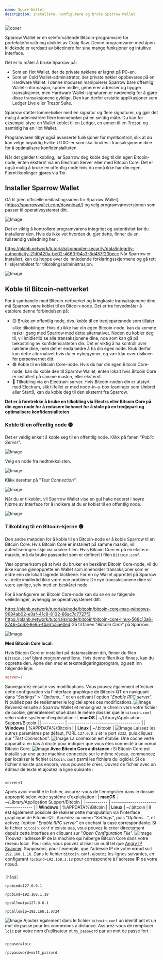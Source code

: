 ```yaml
---
name: Spurv Wallet
description: Installere, konfigurere og bruke Sparrow Wallet
---
```

![cover](assets/cover.webp)

Sparrow Wallet er en selvforvaltende Bitcoin-programvare for porteføljeforvaltning utviklet av Craig Raw. Denne programvaren med åpen kildekode er verdsatt av bitcoinere for sine mange funksjoner og intuitive Interface.

Det er to måter å bruke Sparrow på:


- Som en Hot Wallet, der de private nøklene er lagret på PC-en.
- Som en Cold Wallet-administrator, der private nøkler oppbevares på en Hardware Wallet. I denne modusen manipulerer Sparrow bare offentlig Wallet-informasjon, sporer midler, genererer adresser og bygger transaksjoner, men Hardware Wallet-signaturen er nødvendig for å gjøre disse transaksjonene gyldige. Den kan derfor erstatte applikasjoner som Ledger Live eller Trezor Suite.

Sparrow støtter lommebøker med én signatur og flere signaturer, og gjør det mulig å administrere flere lommebøker på en smidig måte. Du kan for eksempel styre en Wallet koblet til en Ledger, en annen til en Trezor, og samtidig ha en Hot Wallet.

Programvaren tilbyr også avanserte funksjoner for myntkontroll, slik at du kan velge nøyaktig hvilke UTXO-er som skal brukes i transaksjonene dine for å optimalisere konfidensialiteten.

Når det gjelder tilkobling, lar Sparrow deg koble deg til din egen Bitcoin-node, enten eksternt via en Electrum Server eller med Bitcoin Core. Det er også mulig å bruke en offentlig node hvis du ennå ikke har din egen. Fjerntilkoblinger gjøres via Tor.

## Installer Sparrow Wallet

Gå til [den offisielle nedlastingssiden for Sparrow Wallet] (https://sparrowwallet.com/download/) og velg programvareversjonen som passer til operativsystemet ditt.

![Image](assets/fr/01.webp)

Det er viktig å kontrollere programvarens integritet og autentisitet før du installerer den. Hvis du ikke vet hvordan du gjør dette, finner du en fullstendig veiledning her :

https://planb.network/tutorials/computer-security/data/integrity-authenticity-21d0420a-be02-4663-94a3-8d487f23becc
Når Sparrow er installert, kan du hoppe over de innledende forklaringsskjermene og gå rett til skjermbildet for tilkoblingsadministrasjon.

![Image](assets/fr/02.webp)

## Koble til Bitcoin-nettverket

For å samhandle med Bitcoin-nettverket og kringkaste transaksjonene dine, må Sparrow være koblet til en Bitcoin-node. Det er tre hovedmåter å etablere denne forbindelsen på:


- 🟡 Bruke en offentlig node, dvs. koble til en tredjepartsnode som tillater slike tilkoblinger. Hvis du ikke har din egen Bitcoin-node, kan du komme raskt i gang med Sparrow med dette alternativet. Noden du kobler deg til, vil imidlertid se alle transaksjonene dine, noe som kan gå på bekostning av konfidensialiteten din. Det er viktig å ha kontroll over nøklene dine, men det er enda bedre å ha din egen node. Bruk derfor kun dette alternativet hvis du er nybegynner, og vær klar over risikoen for personvernet ditt.
- 🟢 Koble til en Bitcoin Core-node. Hvis du har din egen Bitcoin Core-node, kan du koble den til Sparrow Wallet, enten lokalt hvis Bitcoin Core er installert på samme maskin, eller eksternt.
- 🔵 Tilkobling via en Electrum-server. Hvis Bitcoin-noden din er utstyrt med Electrum, slik tilfellet er med node-in-a-box-løsninger som Umbrel eller Start9, kan du koble deg til den eksternt fra Sparrow.

**Det er å foretrekke å bruke en tilkobling via Electrs eller Bitcoin Core på din egen node for å redusere behovet for å stole på en tredjepart og optimalisere konfidensialiteten**

### Koble til en offentlig node 🟡

Det er veldig enkelt å koble seg til en offentlig node. Klikk på fanen "*Public Server*".

![Image](assets/fr/03.webp)

Velg en node fra nedtrekkslisten.

![Image](assets/fr/04.webp)

Klikk deretter på "*Test Connection*".

![Image](assets/fr/05.webp)

Når du er tilkoblet, vil Sparrow Wallet vise en gul hake nederst i høyre hjørne av Interface for å indikere at du er koblet til en offentlig node.

![Image](assets/fr/06.webp)

### Tilkobling til en Bitcoin-kjerne 🟢

Den andre metoden for å koble til en Bitcoin-node er å koble Sparrow til en Bitcoin Core. Hvis Bitcoin Core er installert på samme maskin, vil autentiseringen skje via cookie-filen. Hvis Bitcoin Core er på en ekstern maskin, må du bruke passordet som er definert i filen `Bitcoin.conf`.

Vær oppmerksom på at hvis du bruker en beskåret Bitcoin Core-node, vil du ikke kunne gjenopprette en Wallet som inneholder transaksjoner som er eldre enn de lokalt lagrede blokkene. For en ny Wallet opprettet på Sparrow vil dette imidlertid ikke være noe problem: De nye transaksjonene dine vil være synlige, selv med en beskåret node.

For å konfigurere en Bitcoin Core-node kan du se en av følgende veiledninger, avhengig av operativsystemet ditt:

https://planb.network/tutorials/node/bitcoin/bitcoin-core-mac-windows-9684ab02-e0af-41c9-8102-86ac7c7727f3
https://planb.network/tutorials/node/bitcoin/bitcoin-core-linux-568c13a6-8746-4d63-8e95-f4a61c5ae0ed
Gå til fanen "*Bitcoin Core*" på Sparrow.

![Image](assets/fr/07.webp)

**Med Bitcoin Core local:**

Hvis Bitcoin Core er installert på datamaskinen din, finner du filen `Bitcoin.conf` blant programvarefilene. Hvis denne filen ikke finnes, kan du opprette den. Åpne den med et tekstredigeringsprogram, og sett inn følgende linje:

```ini
server=1
````
Sauvegardez ensuite vos modifications.
Vous pouvez également effectuer cette configuration via l'interface graphique de Bitcoin-QT en naviguant dans "*Settings*" > "*Options...*" et en activant l'option "*Enable RPC server*".
N'oubliez pas de redémarrer le logiciel après ces modifications.
![Image](assets/fr/08.webp)
Revenez ensuite à Sparrow Wallet et renseignez le chemin vers votre fichier de cookie, généralement situé dans le même dossier que le `bitcoin.conf`, selon votre système d'exploitation :
| **macOS**   | ~/Library/Application Support/Bitcoin |
| ----------- | ------------------------------------- |
| **Windows** | %APPDATA%\Bitcoin                     |
| **Linux**   | ~/.bitcoin                            |
![Image](assets/fr/09.webp)
Laissez les autres paramètres par défaut, l'URL `127.0.0.1` et le port `8332`, puis cliquez sur "*Test Connection*".
![Image](assets/fr/10.webp)
La connexion est établie. Une coche verte apparaîtra en bas à droite pour indiquer que vous êtes connecté à un nœud Bitcoin Core.
![Image](assets/fr/11.webp)
**Avec Bitcoin Core à distance :**
Si Bitcoin Core est installé sur une autre machine connectée sur le même réseau, commencez par localiser le fichier `bitcoin.conf` parmi les fichiers du logiciel. Si ce fichier n'existe pas encore, vous pouvez le créer. Ouvrez ce fichier avec un éditeur de texte et ajoutez la ligne suivante :
```

server=1

```
Après avoir modifié le fichier, assurez-vous de l'enregistrer dans le dossier approprié selon votre système d'exploitation :
| **macOS**   | ~/Library/Application Support/Bitcoin |
| ----------- | ------------------------------------- |
| **Windows** | %APPDATA%\Bitcoin                     |
| **Linux**   | ~/.bitcoin                            |
Il est également possible de réaliser cette manipulation via l'interface graphique de Bitcoin-QT. Accédez au menu "*Settings*", puis "*Options...*", et activez l'option "*Enable RPC server*" en cochant la case correspondante. Si le fichier `bitcoin.conf` n'existe pas, vous pouvez le créer directement depuis cette interface en cliquant sur "*Open Configuration File*".
![Image](assets/fr/12.webp)
Trouvez l'adresse IP de la machine qui héberge Bitcoin Core dans votre réseau local. Pour cela, vous pouvez utiliser un outil tel que [Angry IP Scanner](https://angryip.org/). Supposons, pour l'exemple, que l'adresse IP de votre nœud soit `192.168.1.18`.
Dans le fichier `bitcoin.conf`, ajoutez les lignes suivantes, en configurant `rpcbind=192.168.1.18` pour correspondre à l'adresse IP de votre nœud.
```

[hånd]

rpcbind=127.0.0.1

rpcbind=192.168.1.18

rpcallowip=127.0.0.1

rpcallowip=192.168.1.0/24

```
![Image](assets/fr/13.webp)
Ajoutez également dans le fichier `bitcoin.conf` un identifiant et un mot de passe pour les connexions à distance. Assurez-vous de remplacer `loic` par votre nom d'utilisateur et `my_password` par un mot de passe fort :
```

rpcuser=loic

rpcpassword=mitt_passord

```